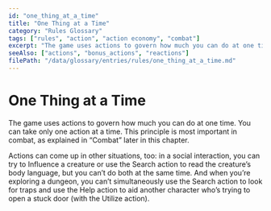 ```yaml
---
id: "one_thing_at_a_time"
title: "One Thing at a Time"
category: "Rules Glossary"
tags: ["rules", "action", "action economy", "combat"]
excerpt: "The game uses actions to govern how much you can do at one time. You can take only one action at a time. This principle is most important in combat."
seeAlso: ["actions", "bonus_actions", "reactions"]
filePath: "/data/glossary/entries/rules/one_thing_at_a_time.md"
---
```

# One Thing at a Time

The game uses actions to govern how much you can do at one time. You can take only one action at a time. This principle is most important in combat, as explained in “Combat” later in this chapter.

Actions can come up in other situations, too: in a social interaction, you can try to Influence a creature or use the Search action to read the creature’s body language, but you can’t do both at the same time. And when you’re exploring a dungeon, you can’t simultaneously use the Search action to look for traps and use the Help action to aid another character who’s trying to open a stuck door (with the Utilize action).